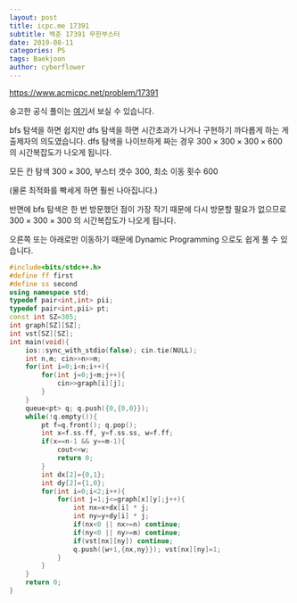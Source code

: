 ```yaml
---
layout: post
title: icpc.me 17391
subtitle: 백준 17391 무한부스터
date: 2019-08-11
categories: PS
tags: Baekjoon
author: cyberflower
---
```


<https://www.acmicpc.net/problem/17391>

숭고한 공식 풀이는 [여기](https://drive.google.com/file/d/1XwcQgX81fR_2ULyzXoY1DZ1Y9EsXyu-_/view)서 보실 수 있습니다.

bfs 탐색을 하면 쉽지만 dfs 탐색을 하면 시간초과가 나거나 구현하기 까다롭게 하는 게 출제자의 의도였습니다. dfs 탐색을 나이브하게 짜는 경우 $300\times300\times300\times600$ 의 시간복잡도가 나오게 됩니다.

모든 칸 탐색 $300\times300$, 부스터 갯수 $300$, 최소 이동 횟수 $600$

(물론 최적화를 빡세게 하면 훨씬 나아집니다.)

반면에 bfs 탐색은 한 번 방문했던 점이 가장 작기 때문에 다시 방문할 필요가 없으므로
 $300\times300\times300$ 의 시간복잡도가 나오게 됩니다.

오른쪽 또는 아래로만 이동하기 때문에 Dynamic Programming 으로도 쉽게 풀 수 있습니다.

```cpp
#include<bits/stdc++.h>
#define ff first
#define ss second
using namespace std;
typedef pair<int,int> pii;
typedef pair<int,pii> pt;
const int SZ=305;
int graph[SZ][SZ];
int vst[SZ][SZ];
int main(void){
	ios::sync_with_stdio(false); cin.tie(NULL);
	int n,m; cin>>n>>m;
	for(int i=0;i<n;i++){
		for(int j=0;j<m;j++){
			cin>>graph[i][j];
		}
	}
	queue<pt> q; q.push({0,{0,0}});
	while(!q.empty()){
		pt f=q.front(); q.pop();
		int x=f.ss.ff, y=f.ss.ss, w=f.ff;
		if(x==n-1 && y==m-1){
			cout<<w;
			return 0;
		}
		int dx[2]={0,1};
		int dy[2]={1,0};
		for(int i=0;i<2;i++){
			for(int j=1;j<=graph[x][y];j++){
				int nx=x+dx[i] * j;
				int ny=y+dy[i] * j;
				if(nx<0 || nx>=n) continue;
				if(ny<0 || ny>=m) continue;
				if(vst[nx][ny]) continue;
				q.push({w+1,{nx,ny}}); vst[nx][ny]=1;
			}
		}
	}
	return 0;
}
```
